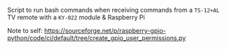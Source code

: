 Script to run bash commands when receiving commands from a `TS-12+AL` TV remote with a `KY-022` module & Raspberry Pi

Note to self: https://sourceforge.net/p/raspberry-gpio-python/code/ci/default/tree/create_gpio_user_permissions.py

